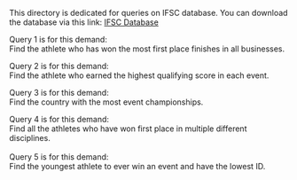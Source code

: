 This directory is dedicated for queries on IFSC database. You can download the database via this link: [IFSC Database](https://uupload.ir/view/ifsc_results_7nlw.zip/)

Query 1 is for this demand:<br/>
Find the athlete who has won the most first place finishes in all businesses.<br/>

Query 2 is for this demand:<br/>
Find the athlete who earned the highest qualifying score in each event.<br/>

Query 3 is for this demand:<br/>
Find the country with the most event championships. <br/>

Query 4 is for this demand:<br/>
Find all the athletes who have won first place in multiple different disciplines.<br/>
<br/>
Query 5 is for this demand:<br/>
Find the youngest athlete to ever win an event and have the lowest ID.<br/>
